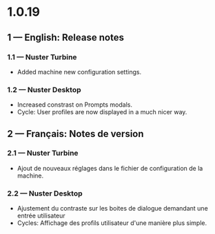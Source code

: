 # **1.0.19**

## **1 — English: Release notes**

### 1.1 — Nuster Turbine

- Added machine new configuration settings.

### 1.2 — Nuster Desktop

- Increased constrast on Prompts modals.
- Cycle: User profiles are now displayed in a much nicer way.

## **2 — Français: Notes de version**

### 2.1 — Nuster Turbine

- Ajout de nouveaux réglages dans le fichier de configuration de la machine.

### 2.2 — Nuster Desktop

- Ajustement du contraste sur les boites de dialogue demandant une entrée utilisateur
- Cycles: Affichage des profils utilisateur d'une manière plus simple.

